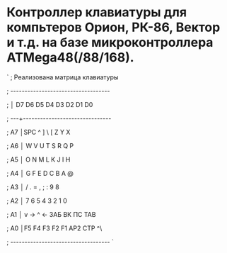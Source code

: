 # Контроллер клавиатуры для компьтеров Орион, РК-86, Вектор и т.д. на базе микроконтроллера ATMega48(/88/168).
    
`
;  Реализована матрица клавиатуры

; -----------------------------------

;    │ D7  D6  D5  D4  D3  D2  D1  D0

; ---+-------------------------------

; A7 │SPC  ^   ]   \   [   Z   Y   X

; A6 │ W   V   U   T   S   R   Q   P

; A5 │ O   N   M   L   K   J   I   H

; A4 │ G   F   E   D   C   B   A   @

; A3 │ /   .   =   ,   ;   :   9   8

; A2 │ 7   6   5   4   3   2   1   0

; A1 │ v  ->   ^  <-  ЗАБ ВК  ПС  TAB

; A0 │F5  F4  F3  F2  F1  AP2 CTP ^\

; -----------------------------------
`
